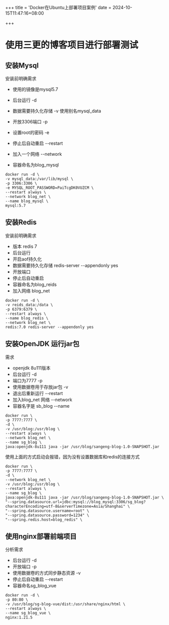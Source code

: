 +++
title = 'Docker在Ubuntu上部署项目案例'
date = 2024-10-15T11:47:16+08:00

+++
# 使用三更的博客项目进行部署测试

## 安装Mysql

安装前明确需求

- 使用的镜像是mysql5.7

- 后台运行 -d

- 数据需要持久化存储 -v 使用别名mysql_data

- 开放3306端口 -p

- 设置root的密码 -e

- 停止后自动重启 --restart 

- 加入一个网络 --network 

- 容器命名为blog_mysql

  

```shell
docker run -d \
-v mysql_data:/var/lib/mysql \
-p 3306:3306 \
-e MYSQL_ROOT_PASSWORD=PaiTcgDK0VUZCM \
--restart always \
--network blog_net \
--name blog_mysql \
mysql:5.7
```

##  安装Redis

安装前明确需求

- 版本 redis 7
- 后台运行
- 开启aof持久化
- 数据需要持久化存储 redis-server --appendonly yes
- 开放端口
- 停止后自动重启
- 容器命名为blog_reids
- 加入网络 blog_net

```shell
docker run -d \
-v reids_data:/data \
-p 6379:6379 \
--restart always \
--name blog_redis \
--network blog_net \
redis:7.0 redis-server --appendonly yes
```



##  安装OpenJDK 运行jar包

需求

- openjdk 8u111版本
- 后台运行 -d
- 端口为7777 -p
- 使用数据卷用于存放jar包 -v
- 退出后重新运行 --restart
- 加入blog_net 网络 --network
- 容器名字是 sb_blog --name

```shell
docker run \
-p 7777:7777 \
-d \
-v /usr/blog:/usr/blog \
--restart always \
--network blog_net \
--name sg_blog \
java:openjdk-8u111 java -jar /usr/blog/sangeng-blog-1.0-SNAPSHOT.jar 
```

使用上面的方式启动会报错，因为没有设置数据库和redis的连接方式

```shell
docker run \
-p 7777:7777 \
-d \
--network blog_net \
-v /usr/blog:/usr/blog \
--restart always \
--name sg_blog \
java:openjdk-8u111 java -jar /usr/blog/sangeng-blog-1.0-SNAPSHOT.jar \
"--spring.datasource.url=jdbc:mysql://blog_mysql:3306/sg_blog?characterEncoding=utf-8&serverTimezone=Asia/Shanghai" \
"--spring.datasource.username=root" \ 
"--spring.datasource.password=1234" \
"--spring.redis.host=blog_redis" \
```

##  使用nginx部署前端项目

分析需求

- 后台运行 -d
- 开放端口 -p
- 使用数据卷的方式同步静态资源 -v
- 停止后自动重启 --restart
- 容器命名sg_blog_vue

```shell
docker run -d \
-p 80:80 \
-v /usr/blog/sg-blog-vue/dist:/usr/share/nginx/html \
--restart always \
--name sg_blog_vue \
nginx:1.21.5
```





